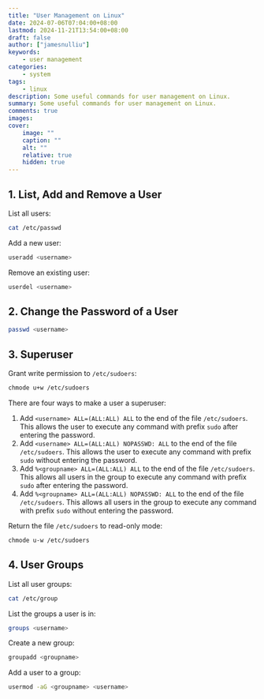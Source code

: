 ```yaml
---
title: "User Management on Linux"
date: 2024-07-06T07:04:00+08:00
lastmod: 2024-11-21T13:54:00+08:00
draft: false
author: ["jamesnulliu"]
keywords: 
    - user management
categories:
    - system
tags:
    - linux
description: Some useful commands for user management on Linux.
summary: Some useful commands for user management on Linux.
comments: true
images: 
cover:
    image: ""
    caption: ""
    alt: ""
    relative: true
    hidden: true
---
```


## 1. List, Add and Remove a User

List all users:

```bash
cat /etc/passwd
```

Add a new user:

```bash
useradd <username>
```

Remove an existing user:

```bash
userdel <username>
```

## 2. Change the Password of a User

```bash
passwd <username>
```

## 3. Superuser

Grant write permission to `/etc/sudoers`:

```bash
chmode u+w /etc/sudoers
```

There are four ways to make a user a superuser:

1. Add `<username> ALL=(ALL:ALL) ALL` to the end of the file `/etc/sudoers`. This allows the user to execute any command with prefix `sudo` after entering the password.
2. Add `<username> ALL=(ALL:ALL) NOPASSWD: ALL` to the end of the file `/etc/sudoers`. This allows the user to execute any command with prefix `sudo` without entering the password.
3. Add `%<groupname> ALL=(ALL:ALL) ALL` to the end of the file `/etc/sudoers`. This allows all users in the group to execute any command with prefix `sudo` after entering the password.
4. Add `%<groupname> ALL=(ALL:ALL) NOPASSWD: ALL` to the end of the file `/etc/sudoers`. This allows all users in the group to execute any command with prefix `sudo` without entering the password.

Return the file `/etc/sudoers` to read-only mode:

```bash
chmode u-w /etc/sudoers
```

## 4. User Groups

List all user groups:

```bash
cat /etc/group
```

List the groups a user is in:

```bash
groups <username>
```

Create a new group:

```bash
groupadd <groupname>
```

Add a user to a group:

```bash
usermod -aG <groupname> <username>
```
